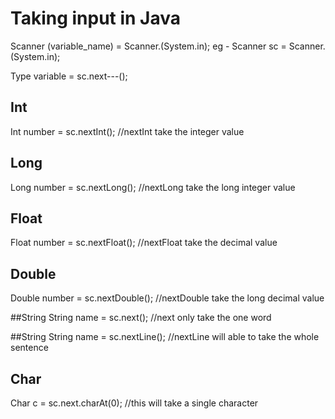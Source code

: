 # Taking input in Java
Scanner (variable_name) = Scanner.(System.in);
eg - Scanner sc = Scanner.(System.in);

Type variable = sc.next---();  

## Int 
Int number = sc.nextInt();  //nextInt take the integer value

## Long
Long number = sc.nextLong();  //nextLong take the long integer value

## Float
Float number = sc.nextFloat();  //nextFloat take the decimal value

## Double
Double number = sc.nextDouble();  //nextDouble take the long decimal value

##String
String name = sc.next(); //next only take the one word

##String
String name = sc.nextLine(); //nextLine will able to take the whole sentence

## Char
Char c = sc.next.charAt(0); //this will take a single character





